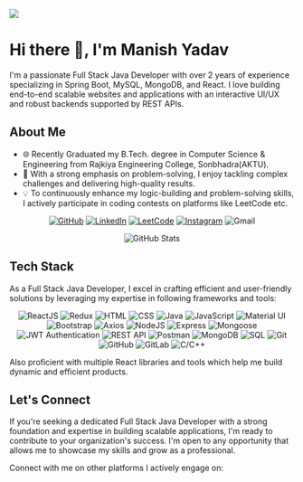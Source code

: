 

<!--
**manish552001/manish552001** is a ✨ _special_ ✨ repository because its `README.md` (this file) appears on your GitHub profile.

Here are some ideas to get you started:

- 🔭 I’m currently working on ...
- 🌱 I’m currently learning ...
- 👯 I’m looking to collaborate on ...
- 🤔 I’m looking for help with ...
- 💬 Ask me about ...
- 📫 How to reach me: ...
- 😄 Pronouns: ...
- ⚡ Fun fact: ...
-->
![](https://raw.githubusercontent.com/halfrost/halfrost/master/icons/header_.png)
# Hi there 👋, I'm Manish Yadav


I'm a passionate Full Stack Java Developer with over 2 years of experience specializing in Spring Boot, MySQL, MongoDB, and React. I love building end-to-end scalable websites and applications with an interactive UI/UX and robust backends supported by REST APIs.

## About Me

- 🌐 Recently Graduated my B.Tech. degree in Computer Science & Engineering from Rajkiya Engineering College, Sonbhadra(AKTU).
- 🚀 With a strong emphasis on problem-solving, I enjoy tackling complex challenges and delivering high-quality results.
- 💡 To continuously enhance my logic-building and problem-solving skills, I actively participate in coding contests on platforms like  LeetCode etc.

<!-- Use icons instead of regular links -->
<div align="center">
  
[![GitHub](https://img.shields.io/badge/GitHub-manish55001-black?style=for-the-badge&logo=github)](https://github.com/manish552001)
[![LinkedIn](https://img.shields.io/badge/LinkedIn-manish55001-blue?style=for-the-badge&logo=linkedin)](https://www.linkedin.com/in/manish-yadav-260882220/)
[![LeetCode](https://img.shields.io/badge/LeetCode-manish55001-yellow?style=for-the-badge&logo=leetcode)](https://leetcode.com/manish552001/)
[![Instagram](https://img.shields.io/badge/Instagram-manish552001-purple?style=for-the-badge&logo=instagram)](https://www.instagram.com/manish.yadav.5.5/)
![Gmail](https://img.shields.io/badge/Email-manishyadav552001@gmail.com-red?style=for-the-badge&logo=gmail)

<!-- Add the GitHub Readme Stats badge here -->
![GitHub Stats](https://github-readme-stats.vercel.app/api?username=manish552001&show_icons=true&count_private=true&hide=prs,issues&theme=radical&include_all_commits=true)


</div>

## Tech Stack

As a Full Stack Java Developer, I excel in crafting efficient and user-friendly solutions by leveraging my expertise in following frameworks and tools:

<div align="center">
  
![ReactJS](https://img.shields.io/badge/Frontend-ReactJS-blue)
![Redux](https://img.shields.io/badge/Frontend-Redux-orange)
![HTML](https://img.shields.io/badge/Frontend-HTML-orange)
![CSS](https://img.shields.io/badge/Frontend-CSS-yellowgreen)
![Java](https://img.shields.io/badge/Programming_Languages-Java-yellow)
![JavaScript](https://img.shields.io/badge/Frontend-JavaScript-yellow)
![Material UI](https://img.shields.io/badge/Frontend-Material_UI-teal)
![Bootstrap](https://img.shields.io/badge/Frontend-Bootstrap-purple)
![Axios](https://img.shields.io/badge/Frontend-Axios-green)
![NodeJS](https://img.shields.io/badge/Backend-NodeJS-brightgreen)
![Express](https://img.shields.io/badge/Backend-Express-red)
![Mongoose](https://img.shields.io/badge/Backend-Mongoose-blueviolet)
![JWT Authentication](https://img.shields.io/badge/Backend-JWT_Authentication-yellowgreen)
![REST API](https://img.shields.io/badge/Backend-REST_APIs-orange)
![Postman](https://img.shields.io/badge/API_Testing-Postman-orange)
![MongoDB](https://img.shields.io/badge/Databases-MongoDB-green)
![SQL](https://img.shields.io/badge/Databases-SQL-lightgrey)
![Git](https://img.shields.io/badge/Version_Control-Git-orange)
![GitHub](https://img.shields.io/badge/Version_Control-GitHub-lightgrey)
![GitLab](https://img.shields.io/badge/Version_Control-GitLab-blue)
![C/C++](https://img.shields.io/badge/Programming_Languages-C%2FC%2B%2B-blue)

</div>

Also proficient with multiple React libraries and tools which help me build dynamic and efficient products.

## Let's Connect

If you're seeking a dedicated Full Stack Java Developer with a strong foundation and expertise in building scalable applications, I'm ready to contribute to your organization's success. I'm open to any opportunity that allows me to showcase my skills and grow as a professional.

Connect with me on other platforms I actively engage on:


